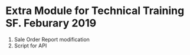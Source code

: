 # Extra Module for Technical Training SF. Feburary 2019

1. Sale Order Report modification
2. Script for API
